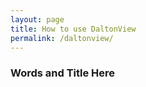 ```yaml
---
layout: page
title: How to use DaltonView
permalink: /daltonview/
---
```


### Words and Title Here
